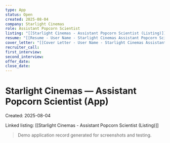 ```yaml
---
type: App
status: Open
created: 2025-08-04
company: Starlight Cinemas
role: Assistant Popcorn Scientist
listing: "[[Starlight Cinemas - Assistant Popcorn Scientist (Listing)]]"
resume: "[[Resume - User Name - Starlight Cinemas Assistant Popcorn Scientist.pdf]]"
cover_letter: "[[Cover Letter - User Name - Starlight Cinemas Assistant Popcorn Scientist.pdf]]"
recruiter_call:
first_interview:
second_interview:
offer_date:
close_date:
---
```

# Starlight Cinemas — Assistant Popcorn Scientist (App)

Created: 2025-08-04

Linked listing: [[Starlight Cinemas - Assistant Popcorn Scientist (Listing)]]

> Demo application record generated for screenshots and testing.
